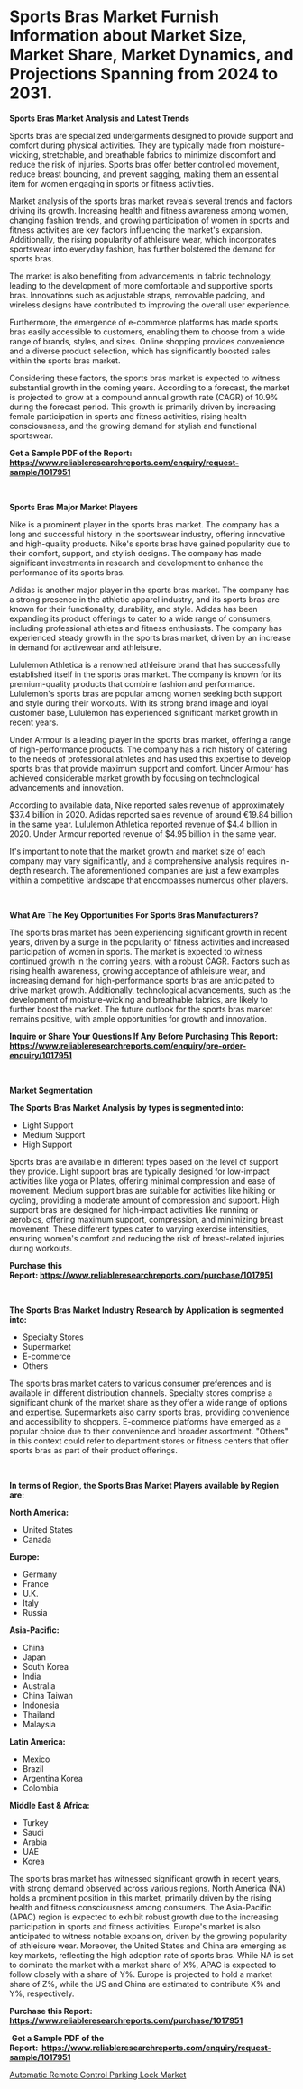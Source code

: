 <p><h1>Sports Bras Market Furnish Information about Market Size, Market Share, Market Dynamics, and Projections Spanning from 2024 to 2031.</h1></p><p><strong>Sports Bras Market Analysis and Latest Trends</strong></p>
<p><p>Sports bras are specialized undergarments designed to provide support and comfort during physical activities. They are typically made from moisture-wicking, stretchable, and breathable fabrics to minimize discomfort and reduce the risk of injuries. Sports bras offer better controlled movement, reduce breast bouncing, and prevent sagging, making them an essential item for women engaging in sports or fitness activities.</p><p>Market analysis of the sports bras market reveals several trends and factors driving its growth. Increasing health and fitness awareness among women, changing fashion trends, and growing participation of women in sports and fitness activities are key factors influencing the market's expansion. Additionally, the rising popularity of athleisure wear, which incorporates sportswear into everyday fashion, has further bolstered the demand for sports bras.</p><p>The market is also benefiting from advancements in fabric technology, leading to the development of more comfortable and supportive sports bras. Innovations such as adjustable straps, removable padding, and wireless designs have contributed to improving the overall user experience.</p><p>Furthermore, the emergence of e-commerce platforms has made sports bras easily accessible to customers, enabling them to choose from a wide range of brands, styles, and sizes. Online shopping provides convenience and a diverse product selection, which has significantly boosted sales within the sports bras market.</p><p>Considering these factors, the sports bras market is expected to witness substantial growth in the coming years. According to a forecast, the market is projected to grow at a compound annual growth rate (CAGR) of 10.9% during the forecast period. This growth is primarily driven by increasing female participation in sports and fitness activities, rising health consciousness, and the growing demand for stylish and functional sportswear.</p></p>
<p><strong>Get a Sample PDF of the Report:&nbsp; <a href="https://www.reliableresearchreports.com/enquiry/request-sample/1017951">https://www.reliableresearchreports.com/enquiry/request-sample/1017951</a></strong></p>
<p>&nbsp;</p>
<p><strong>Sports Bras Major Market Players</strong></p>
<p><p>Nike is a prominent player in the sports bras market. The company has a long and successful history in the sportswear industry, offering innovative and high-quality products. Nike's sports bras have gained popularity due to their comfort, support, and stylish designs. The company has made significant investments in research and development to enhance the performance of its sports bras.</p><p>Adidas is another major player in the sports bras market. The company has a strong presence in the athletic apparel industry, and its sports bras are known for their functionality, durability, and style. Adidas has been expanding its product offerings to cater to a wide range of consumers, including professional athletes and fitness enthusiasts. The company has experienced steady growth in the sports bras market, driven by an increase in demand for activewear and athleisure.</p><p>Lululemon Athletica is a renowned athleisure brand that has successfully established itself in the sports bras market. The company is known for its premium-quality products that combine fashion and performance. Lululemon's sports bras are popular among women seeking both support and style during their workouts. With its strong brand image and loyal customer base, Lululemon has experienced significant market growth in recent years.</p><p>Under Armour is a leading player in the sports bras market, offering a range of high-performance products. The company has a rich history of catering to the needs of professional athletes and has used this expertise to develop sports bras that provide maximum support and comfort. Under Armour has achieved considerable market growth by focusing on technological advancements and innovation.</p><p>According to available data, Nike reported sales revenue of approximately $37.4 billion in 2020. Adidas reported sales revenue of around €19.84 billion in the same year. Lululemon Athletica reported revenue of $4.4 billion in 2020. Under Armour reported revenue of $4.95 billion in the same year.</p><p>It's important to note that the market growth and market size of each company may vary significantly, and a comprehensive analysis requires in-depth research. The aforementioned companies are just a few examples within a competitive landscape that encompasses numerous other players.</p></p>
<p>&nbsp;</p>
<p><strong>What Are The Key Opportunities For Sports Bras Manufacturers?</strong></p>
<p><p>The sports bras market has been experiencing significant growth in recent years, driven by a surge in the popularity of fitness activities and increased participation of women in sports. The market is expected to witness continued growth in the coming years, with a robust CAGR. Factors such as rising health awareness, growing acceptance of athleisure wear, and increasing demand for high-performance sports bras are anticipated to drive market growth. Additionally, technological advancements, such as the development of moisture-wicking and breathable fabrics, are likely to further boost the market. The future outlook for the sports bras market remains positive, with ample opportunities for growth and innovation.</p></p>
<p><strong>Inquire or Share Your Questions If Any Before Purchasing This Report: <a href="https://www.reliableresearchreports.com/enquiry/pre-order-enquiry/1017951">https://www.reliableresearchreports.com/enquiry/pre-order-enquiry/1017951</a></strong></p>
<p>&nbsp;</p>
<p><strong>Market Segmentation</strong></p>
<p><strong>The Sports Bras Market Analysis by types is segmented into:</strong></p>
<p><ul><li>Light Support</li><li>Medium Support</li><li>High Support</li></ul></p>
<p><p>Sports bras are available in different types based on the level of support they provide. Light support bras are typically designed for low-impact activities like yoga or Pilates, offering minimal compression and ease of movement. Medium support bras are suitable for activities like hiking or cycling, providing a moderate amount of compression and support. High support bras are designed for high-impact activities like running or aerobics, offering maximum support, compression, and minimizing breast movement. These different types cater to varying exercise intensities, ensuring women's comfort and reducing the risk of breast-related injuries during workouts.</p></p>
<p><strong>Purchase this Report:&nbsp;<a href="https://www.reliableresearchreports.com/purchase/1017951">https://www.reliableresearchreports.com/purchase/1017951</a></strong></p>
<p>&nbsp;</p>
<p><strong>The Sports Bras Market Industry Research by Application is segmented into:</strong></p>
<p><ul><li>Specialty Stores</li><li>Supermarket</li><li>E-commerce</li><li>Others</li></ul></p>
<p><p>The sports bras market caters to various consumer preferences and is available in different distribution channels. Specialty stores comprise a significant chunk of the market share as they offer a wide range of options and expertise. Supermarkets also carry sports bras, providing convenience and accessibility to shoppers. E-commerce platforms have emerged as a popular choice due to their convenience and broader assortment. "Others" in this context could refer to department stores or fitness centers that offer sports bras as part of their product offerings.</p></p>
<p>&nbsp;</p>
<p><strong>In terms of Region, the Sports Bras Market Players available by Region are:</strong></p>
<p>
    <p> <strong> North America: </strong>
        <ul>
            <li>United States</li>
            <li>Canada</li>
        </ul>
        </p> 
    <p> <strong> Europe: </strong>
        <ul>
            <li>Germany</li>
            <li>France</li>
            <li>U.K.</li>
            <li>Italy</li>
            <li>Russia</li>
        </ul>
        </p> 
    <p> <strong> Asia-Pacific: </strong>
        <ul>
            <li>China</li>
            <li>Japan</li>
            <li>South Korea</li>
            <li>India</li>
            <li>Australia</li>
            <li>China Taiwan</li>
            <li>Indonesia</li>
            <li>Thailand</li>
            <li>Malaysia</li>
        </ul>
        </p> 
    <p> <strong> Latin America: </strong>
        <ul>
            <li>Mexico</li>
            <li>Brazil</li>
            <li>Argentina Korea</li>
            <li>Colombia</li>
        </ul>
        </p> 
    <p> <strong> Middle East & Africa: </strong>
        <ul>
            <li>Turkey</li>
            <li>Saudi</li>
            <li>Arabia</li>
            <li>UAE</li>
            <li>Korea</li>
        </ul>
    </p>
    </p>
<p><p>The sports bras market has witnessed significant growth in recent years, with strong demand observed across various regions. North America (NA) holds a prominent position in this market, primarily driven by the rising health and fitness consciousness among consumers. The Asia-Pacific (APAC) region is expected to exhibit robust growth due to the increasing participation in sports and fitness activities. Europe's market is also anticipated to witness notable expansion, driven by the growing popularity of athleisure wear. Moreover, the United States and China are emerging as key markets, reflecting the high adoption rate of sports bras. While NA is set to dominate the market with a market share of X%, APAC is expected to follow closely with a share of Y%. Europe is projected to hold a market share of Z%, while the US and China are estimated to contribute X% and Y%, respectively.</p></p>
<p><strong>Purchase this Report: <a href="https://www.reliableresearchreports.com/purchase/1017951">https://www.reliableresearchreports.com/purchase/1017951</a></strong></p>
<p>&nbsp;<strong>Get a Sample PDF of the Report:&nbsp;&nbsp;<a href="https://www.reliableresearchreports.com/enquiry/request-sample/1017951">https://www.reliableresearchreports.com/enquiry/request-sample/1017951</a></strong></p>
<p><strong></strong></p>
<p><p><a href="https://github.com/RickHolmes3/Market-Research-Report-List-2/blob/main/automatic-remote-control-parking-lock-market.md">Automatic Remote Control Parking Lock Market</a></p></p>